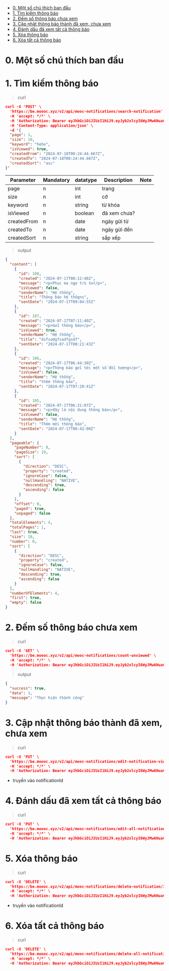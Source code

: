 - [0. Một số chú thích ban đầu](#0-một-số-chú-thích-ban-đầu)
- [1. Tìm kiếm thông báo](#1-tìm-kiếm-thông-báo)
- [2. Đếm số thông báo chưa xem](#2-đếm-số-thông-báo-chưa-xem)
- [3. Cập nhật thông báo thành đã xem, chưa xem](#3-cập-nhật-thông-báo-thành-đã-xem-chưa-xem)
- [4. Đánh dấu đã xem tất cả thông báo](#4-đánh-dấu-đã-xem-tất-cả-thông-báo)
- [5. Xóa thông báo](#5-xóa-thông-báo)
- [6. Xóa tất cả thông báo](#6-xóa-tất-cả-thông-báo)


# 0. Một số chú thích ban đầu

# 1. Tìm kiếm thông báo

> curl

```json
curl -X 'POST' \
  'https://be.moooc.xyz/v2/api/mooc-notifications/search-notification' \
  -H 'accept: */*' \
  -H 'Authorization: Bearer eyJhbGciOiJIUzI1NiJ9.eyJyb2xlcyI6WyJMw6NuaCDEkeG6oW8iLCJjYXNjYWNhY3NjMTIzMjEiXSwibmFtZSI6ImVkeCIsImlzU3VwZXJVc2VyIjp0cnVlLCJpZCI6NCwicG9zaXRpb24iOiJpc19xdGNzIiwiZW1haWwiOiJlZHhAZXhhbXBsZS5jb20iLCJleHAiOjE3MjEzNDY4NzQsImlhdCI6MTcyMTI2MDQ3NH0.ducr8ImAxh4crJlNzH8I8Eiv4_CmL0bnPn0wi0WuzqQ' \
  -H 'Content-Type: application/json' \
  -d '{
  "page": 1,
  "size": 10,
  "keyword": "hehe",
  "isViewed": true,
  "createdFrom": "2024-07-18T00:24:44.667Z",
  "createdTo": "2024-07-18T00:24:44.667Z",
  "createdSort": "asc"
}'
```

| Parameter   | Mandatory | datatype | Description | Note |
|-------------| --------- |----------|-------------|------|
| page  | n         | int     | trang  |
| size  | n         | int     | cỡ  |
| keyword  | n         | string     | từ khóa  |
| isViewed  | n         | boolean     | đã xem chưa?  |
| createdFrom  | n         | date     | ngày gửi từ  |
| createdTo  | n         | date     | ngày gửi đến|
| createdSort  | n         | string     | sắp xếp|

> output

```json
{
  "content": [
    {
      "id": 108,
      "created": "2024-07-17T08:12:48Z",
      "message": "<p>Phục ma ngự trù tử</p>",
      "isViewed": false,
      "senderName": "Hệ thống",
      "title": "Thông báo hệ thôgns",
      "sentDate": "2024-07-17T09:04:55Z"
    },
    {
      "id": 107,
      "created": "2024-07-17T07:11:40Z",
      "message": "<p>Gửi thông báo</p>",
      "isViewed": true,
      "senderName": "Hệ thống",
      "title": "dsfsadgfsadfgsdf",
      "sentDate": "2024-07-17T08:21:43Z"
    },
    {
      "id": 106,
      "created": "2024-07-17T06:44:30Z",
      "message": "<p>Thông báo gửi tới một số đối tượng</p>",
      "isViewed": false,
      "senderName": "Hệ thống",
      "title": "thêm thông báo",
      "sentDate": "2024-07-17T07:28:41Z"
    },
    {
      "id": 105,
      "created": "2024-07-17T06:31:07Z",
      "message": "<p>đây là nội dung thông báo</p>",
      "isViewed": false,
      "senderName": "Hệ thống",
      "title": "Thêm mới thông báo",
      "sentDate": "2024-07-17T06:42:00Z"
    }
  ],
  "pageable": {
    "pageNumber": 0,
    "pageSize": 10,
    "sort": [
      {
        "direction": "DESC",
        "property": "created",
        "ignoreCase": false,
        "nullHandling": "NATIVE",
        "descending": true,
        "ascending": false
      }
    ],
    "offset": 0,
    "paged": true,
    "unpaged": false
  },
  "totalElements": 4,
  "totalPages": 1,
  "last": true,
  "size": 10,
  "number": 0,
  "sort": [
    {
      "direction": "DESC",
      "property": "created",
      "ignoreCase": false,
      "nullHandling": "NATIVE",
      "descending": true,
      "ascending": false
    }
  ],
  "numberOfElements": 4,
  "first": true,
  "empty": false
}
```

# 2. Đếm số thông báo chưa xem

> curl

```json
curl -X 'GET' \
  'https://be.moooc.xyz/v2/api/mooc-notifications/count-unviewed' \
  -H 'accept: */*' \
  -H 'Authorization: Bearer eyJhbGciOiJIUzI1NiJ9.eyJyb2xlcyI6WyJMw6NuaCDEkeG6oW8iLCJjYXNjYWNhY3NjMTIzMjEiXSwibmFtZSI6ImVkeCIsImlzU3VwZXJVc2VyIjp0cnVlLCJpZCI6NCwicG9zaXRpb24iOiJpc19xdGNzIiwiZW1haWwiOiJlZHhAZXhhbXBsZS5jb20iLCJleHAiOjE3MjEzNDY4NzQsImlhdCI6MTcyMTI2MDQ3NH0.ducr8ImAxh4crJlNzH8I8Eiv4_CmL0bnPn0wi0WuzqQ'
```

> output

```json
{
  "success": true,
  "data": 3,
  "message": "Thực hiện thành công"
}
```

# 3. Cập nhật thông báo thành đã xem, chưa xem

> curl

```json
curl -X 'PUT' \
  'https://be.moooc.xyz/v2/api/mooc-notifications/edit-notification-viewed/222' \
  -H 'accept: */*' \
  -H 'Authorization: Bearer eyJhbGciOiJIUzI1NiJ9.eyJyb2xlcyI6WyJMw6NuaCDEkeG6oW8iLCJjYXNjYWNhY3NjMTIzMjEiXSwibmFtZSI6ImVkeCIsImlzU3VwZXJVc2VyIjp0cnVlLCJpZCI6NCwicG9zaXRpb24iOiJpc19xdGNzIiwiZW1haWwiOiJlZHhAZXhhbXBsZS5jb20iLCJleHAiOjE3MjEzNDY4NzQsImlhdCI6MTcyMTI2MDQ3NH0.ducr8ImAxh4crJlNzH8I8Eiv4_CmL0bnPn0wi0WuzqQ'
```

* truyền vào notificationId

# 4. Đánh dấu đã xem tất cả thông báo

> curl

```json
curl -X 'PUT' \
  'https://be.moooc.xyz/v2/api/mooc-notifications/edit-all-notifications-viewed' \
  -H 'accept: */*' \
  -H 'Authorization: Bearer eyJhbGciOiJIUzI1NiJ9.eyJyb2xlcyI6WyJMw6NuaCDEkeG6oW8iLCJjYXNjYWNhY3NjMTIzMjEiXSwibmFtZSI6ImVkeCIsImlzU3VwZXJVc2VyIjp0cnVlLCJpZCI6NCwicG9zaXRpb24iOiJpc19xdGNzIiwiZW1haWwiOiJlZHhAZXhhbXBsZS5jb20iLCJleHAiOjE3MjEzNDY4NzQsImlhdCI6MTcyMTI2MDQ3NH0.ducr8ImAxh4crJlNzH8I8Eiv4_CmL0bnPn0wi0WuzqQ'
```

# 5. Xóa thông báo

> curl

```json
curl -X 'DELETE' \
  'https://be.moooc.xyz/v2/api/mooc-notifications/delete-notification/105' \
  -H 'accept: */*' \
  -H 'Authorization: Bearer eyJhbGciOiJIUzI1NiJ9.eyJyb2xlcyI6WyJMw6NuaCDEkeG6oW8iLCJjYXNjYWNhY3NjMTIzMjEiXSwibmFtZSI6ImVkeCIsImlzU3VwZXJVc2VyIjp0cnVlLCJpZCI6NCwicG9zaXRpb24iOiJpc19xdGNzIiwiZW1haWwiOiJlZHhAZXhhbXBsZS5jb20iLCJleHAiOjE3MjEzNDY4NzQsImlhdCI6MTcyMTI2MDQ3NH0.ducr8ImAxh4crJlNzH8I8Eiv4_CmL0bnPn0wi0WuzqQ'
```

* truyền vào notificationId

# 6. Xóa tất cả thông báo

> curl

```json
curl -X 'DELETE' \
  'https://be.moooc.xyz/v2/api/mooc-notifications/delete-all-notifications' \
  -H 'accept: */*' \
  -H 'Authorization: Bearer eyJhbGciOiJIUzI1NiJ9.eyJyb2xlcyI6WyJMw6NuaCDEkeG6oW8iLCJjYXNjYWNhY3NjMTIzMjEiXSwibmFtZSI6ImVkeCIsImlzU3VwZXJVc2VyIjp0cnVlLCJpZCI6NCwicG9zaXRpb24iOiJpc19xdGNzIiwiZW1haWwiOiJlZHhAZXhhbXBsZS5jb20iLCJleHAiOjE3MjEzNDY4NzQsImlhdCI6MTcyMTI2MDQ3NH0.ducr8ImAxh4crJlNzH8I8Eiv4_CmL0bnPn0wi0WuzqQ'
```